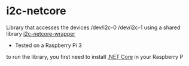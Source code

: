 # i2c-netcore

Library that accesses the devices /dev/i2c-0 /dev/i2c-1 using a shared library [i2c-netcore-wrapper](https://github.com/garciaolais/i2c-dotnet-wrapper) 

* Tested on a Raspberry Pi 3

to run the library, you first need to install [.NET Core](https://www.microsoft.com/net/learn/get-started/linux/) in your Raspberry P
